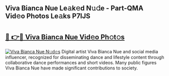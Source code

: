 ## Viva Bianca Nue Le𝚊k𝚎d N𝚞𝚍e - Part-QMA Vid𝚎o Photos Le𝚊ks P7lJS

# <h2><a href="http://fb1mtd.evod.top/?m=Viva+Bianca+Nue">🔗 👉🔴 Viva Bianca Nue Vid𝚎o Ph𝚘t𝚘s</a></h2>

[![Viva Bianca Nue N𝚞d𝚎s](https://i.imgur.com/8V9OHl7.gif)](http://fb1mtd.evod.top/?m=Viva+Bianca+Nue)
Digital artist Viva Bianca Nue and social media influencer, recognized for disseminating dance and lifestyle content through collaborative dance performances and short videos. Many public figures Viva Bianca Nue have made significant contributions to society. 
